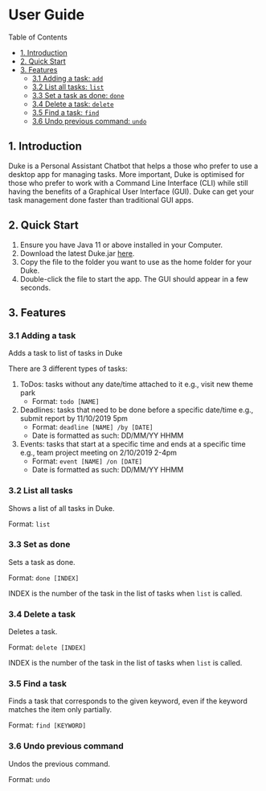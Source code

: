 # User Guide

Table of Contents

-   [1. Introduction](#1-introduction)
-   [2. Quick Start](#2-quick-start)
-   [3. Features](#3-features)
    -   [3.1 Adding a task: `add`](#31-adding-a-task)
    -   [3.2 List all tasks: `list`](#32-list-all-tasks)
    -   [3.3 Set a task as done: `done`](#33-set-as-done)
    -   [3.4 Delete a task: `delete`](#34-delete-a-task)
    -   [3.5 Find a task: `find`](#35-find-a-task)
    -   [3.6 Undo previous command: `undo`](#36-undo-previous-command)

## 1. Introduction

Duke is a Personal Assistant Chatbot that helps a those who prefer to use a desktop app for managing tasks. More important, Duke is optimised for those who prefer to work with a Command Line Interface (CLI) while still having the benefits of a Graphical User Interface (GUI). Duke can get your task management done faster than traditional GUI apps.

## 2. Quick Start

1. Ensure you have Java 11 or above installed in your Computer.
2. Download the latest Duke.jar [here](https://github.com/andyylam/duke/releases/tag/v1.0).
3. Copy the file to the folder you want to use as the home folder for your Duke.
4. Double-click the file to start the app. The GUI should appear in a few seconds.

## 3. Features

### 3.1 Adding a task

Adds a task to list of tasks in Duke

There are 3 different types of tasks:

1. ToDos: tasks without any date/time attached to it e.g., visit new theme park
    - Format: `todo [NAME]`
2. Deadlines: tasks that need to be done before a specific date/time e.g., submit report by 11/10/2019 5pm
    - Format: `deadline [NAME] /by [DATE]`
    - Date is formatted as such: DD/MM/YY HHMM
3. Events: tasks that start at a specific time and ends at a specific time e.g., team project meeting on 2/10/2019 2-4pm
    - Format: `event [NAME] /on [DATE]`
    - Date is formatted as such: DD/MM/YY HHMM

### 3.2 List all tasks

Shows a list of all tasks in Duke.

Format: `list`

### 3.3 Set as done

Sets a task as done.

Format: `done [INDEX]`

INDEX is the number of the task in the list of tasks when `list` is called.

### 3.4 Delete a task

Deletes a task.

Format: `delete [INDEX]`

INDEX is the number of the task in the list of tasks when `list` is called.

### 3.5 Find a task

Finds a task that corresponds to the given keyword, even if the keyword matches the item only partially.

Format: `find [KEYWORD]`

### 3.6 Undo previous command

Undos the previous command.

Format: `undo`
